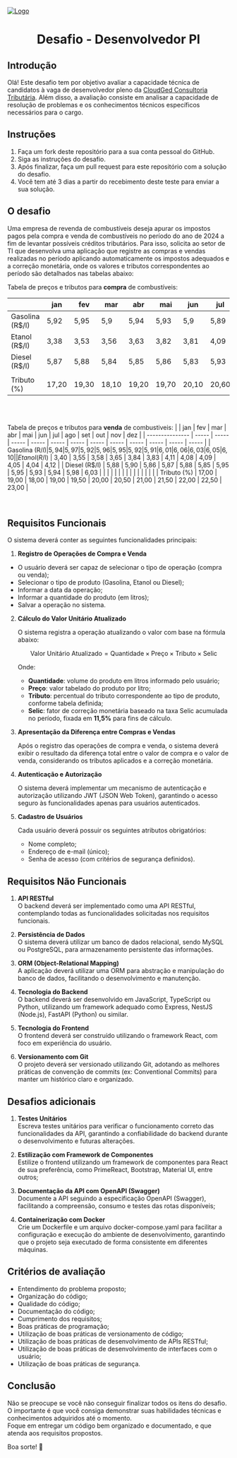 
[![Logo](logo.png)](www.cloudged.com.br)

<h1 style="text-align: center;">Desafio - Desenvolvedor Pl</h1>

## Introdução

Olá! Este desafio tem por objetivo avaliar a capacidade técnica de candidatos à vaga de desenvolvedor pleno da [CloudGed Consultoria Tributária](www.cloudged.com.br). Além disso, a avaliação consiste em analisar a capacidade de resolução de problemas e os conhecimentos técnicos específicos necessários para o cargo.

## Instruções

1.  Faça um fork deste repositório para a sua conta pessoal do GitHub.
2.  Siga as instruções do desafio.
3.  Após finalizar, faça um pull request para este repositório com a solução do desafio.
4.  Você tem até 3 dias a partir do recebimento deste teste para enviar a sua solução.

## O desafio
Uma empresa de revenda de combustíveis deseja apurar os impostos pagos pela compra e venda de combustíveis no período do ano de 2024 a fim de levantar possíveis créditos tributários. Para isso, solicita ao setor de TI que desenvolva uma aplicação que registre as compras e vendas realizadas no período aplicando automaticamente os impostos adequados e a correção monetária, onde os valores e tributos correspondentes ao período são detalhados nas tabelas abaixo:
</br>

Tabela de preços e tributos para **compra** de combustíveis:

|                 | jan   | fev   | mar   | abr   | mai   | jun   | jul   | ago   | set   | out   | nov   | dez   |
| --------------- | ----- | ----- | ----- | ----- | ----- | ----- | ----- | ----- | ----- | ----- | ----- | ----- |
| Gasolina (R$/l) | 5,92  | 5,95  | 5,9   | 5,94  | 5,93  | 5,9   | 5,89  | 5,99  | 6,04  | 6,01  | 6,03  | 6,08  |
| Etanol (R$/l)   | 3,38  | 3,53  | 3,56  | 3,63  | 3,82  | 3,81  | 4,09  | 4,06  | 4,07  | 4,03  | 4,02  | 4,10  |
| Diesel (R$/l)   | 5,87  | 5,88  | 5,84  | 5,85  | 5,86  | 5,83  | 5,93  | 5,93  | 5,91  | 5,92  | 5,96  | 6,01  |
|                 |       |       |       |       |       |       |       |       |       |       |       |       |
| Tributo (%)     | 17,20 | 19,30 | 18,10 | 19,20 | 19,70 | 20,10 | 20,60 | 21,10 | 21,60 | 22,10 | 22,60 | 23,10 |

</br>
</br>

Tabela de preços e tributos para **venda** de combustiveis:
|                 | jan   | fev   | mar   | abr   | mai   | jun   | jul   | ago   | set   | out   | nov   | dez   |
| --------------- | ----- | ----- | ----- | ----- | ----- | ----- | ----- | ----- | ----- | ----- | ----- | ----- |
| Gasolina (R$/l) | 5,94  | 5,97  | 5,92  | 5,96  | 5,95  | 5,92  | 5,91  | 6,01  | 6,06  | 6,03  | 6,05  | 6,10  |
| Etanol (R$/l)   | 3,40  | 3,55  | 3,58  | 3,65  | 3,84  | 3,83  | 4,11  | 4,08  | 4,09  | 4,05  | 4,04  | 4,12  |
| Diesel (R$/l)   | 5,88  | 5,90  | 5,86  | 5,87  | 5,88  | 5,85  | 5,95  | 5,95  | 5,93  | 5,94  | 5,98  | 6,03  |
|                 |       |       |       |       |       |       |       |       |       |       |       |       |
| Tributo (%)     | 17,00 | 19,00 | 18,00 | 19,00 | 19,50 | 20,00 | 20,50 | 21,00 | 21,50 | 22,00 | 22,50 | 23,00 |

</br>

## Requisitos Funcionais
O sistema deverá conter as seguintes funcionalidades principais:
1. **Registro de Operações de Compra e Venda**

* O usuário deverá ser capaz de selecionar o tipo de operação (compra ou venda);
* Selecionar o tipo de produto (Gasolina, Etanol ou Diesel);
* Informar a data da operação;
* Informar a quantidade do produto (em litros);
* Salvar a operação no sistema.

2. **Cálculo do Valor Unitário Atualizado**

    O sistema registra a operação atualizando o valor com base na fórmula abaixo:

	$$\text{Valor Unitário Atualizado} = \text{Quantidade} \times \text{Preço} \times \text{Tributo} \times \text{Selic}
$$

    Onde:  
    - **Quantidade**: volume do produto em litros informado pelo usuário;  
    - **Preço**: valor tabelado do produto por litro;  
    - **Tributo**: percentual do tributo correspondente ao tipo de produto, conforme tabela definida;  
    - **Selic**: fator de correção monetária baseado na taxa Selic acumulada no período, fixada em **11,5%** para fins de cálculo.  

3. **Apresentação da Diferença entre Compras e Vendas**

    Após o registro das operações de compra e venda, o sistema deverá exibir o resultado da diferença total entre o valor de compra e o valor de venda, considerando os tributos aplicados e a correção monetária.

4. **Autenticação e Autorização** 

    O sistema deverá implementar um mecanismo de autenticação e autorização utilizando JWT (JSON Web Token), garantindo o acesso seguro às funcionalidades apenas para usuários autenticados.


5. **Cadastro de Usuários** 

    Cada usuário deverá possuir os seguintes atributos obrigatórios:
    * Nome completo;
    * Endereço de e-mail (único);
    * Senha de acesso (com critérios de segurança definidos).

## Requisitos Não Funcionais
1. **API RESTful**  
    O backend deverá ser implementado como uma API RESTful, contemplando todas as funcionalidades solicitadas nos requisitos funcionais.


2. **Persistência de Dados**  
    O sistema deverá utilizar um banco de dados relacional, sendo MySQL ou PostgreSQL, para armazenamento persistente das informações.


3. **ORM (Object-Relational Mapping)**  
    A aplicação deverá utilizar uma ORM para abstração e manipulação do banco de dados, facilitando o desenvolvimento e manutenção.


4. **Tecnologia do Backend**  
    O backend deverá ser desenvolvido em JavaScript, TypeScript ou Python, utilizando um framework adequado como Express, NestJS (Node.js), FastAPI (Python) ou similar.


5. **Tecnologia do Frontend**  
    O frontend deverá ser construído utilizando o framework React, com foco em experiência do usuário.


6. **Versionamento com Git**  
    O projeto deverá ser versionado utilizando Git, adotando as melhores práticas de convenção de commits (ex: Conventional Commits) para manter um histórico claro e organizado.

## Desafios adicionais
1. **Testes Unitários**  
    Escreva testes unitários para verificar o funcionamento correto das funcionalidades da API, garantindo a confiabilidade do backend durante o desenvolvimento e futuras alterações.


2. **Estilização com Framework de Componentes**  
    Estilize o frontend utilizando um framework de componentes para React de sua preferência, como PrimeReact, Bootstrap, Material UI, entre outros;

3. **Documentação da API com OpenAPI (Swagger)**  
    Documente a API seguindo a especificação OpenAPI (Swagger), facilitando a compreensão, consumo e testes das rotas disponíveis;


4. **Containerização com Docker**  
    Crie um Dockerfile e um arquivo docker-compose.yaml para facilitar a configuração e execução do ambiente de desenvolvimento, garantindo que o projeto seja executado de forma consistente em diferentes máquinas.

## Critérios de avaliação

-   Entendimento do problema proposto;
-   Organização do código;
-   Qualidade do código;
-   Documentação do código;
-   Cumprimento dos requisitos;
-   Boas práticas de programação;
-   Utilização de boas práticas de versionamento de código;
-   Utilização de boas práticas de desenvolvimento de APIs RESTful;
-   Utilização de boas práticas de desenvolvimento de interfaces com o usuário;
-   Utilização de boas práticas de segurança.


## Conclusão

Não se preocupe se você não conseguir finalizar todos os itens do desafio. O importante é que você consiga demonstrar suas habilidades técnicas e conhecimentos adquiridos até o momento.   
Foque em entregar um código bem organizado e documentado, e que atenda aos requisitos propostos.

Boa sorte! :rocket: